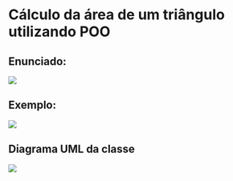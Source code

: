 # Cálculo da área de um triângulo utilizando POO


## Enunciado:
<img src="https://user-images.githubusercontent.com/78604613/191970065-97fae58b-beff-4611-b6af-2ed817ee58b3.png" />


## Exemplo:
<img src="https://user-images.githubusercontent.com/78604613/191970267-1c5f171f-6155-4c80-8c53-0ff05039d810.png" />


## Diagrama UML da classe
<img src="https://user-images.githubusercontent.com/78604613/191566380-728c797e-024d-45da-8b7e-5a48935c3257.png" />
